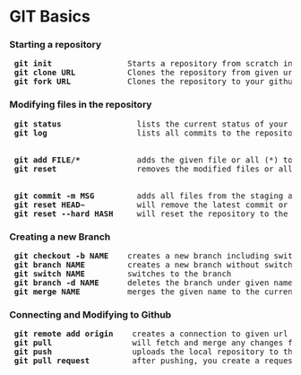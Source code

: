 # GIT Basics

### Starting a repository

<pre>
<b> git init </b>               Starts a repository from scratch in the current Directory  
<b> git clone URL </b>          Clones the repository from given url    
<b> git fork URL </b>           Clones the repository to your github (i.e repository from other sources)  
</pre>

### Modifying files in the repository

<pre>
<b> git status </b>               lists the current status of your repository, which files changed, which files were added already etc.  
<b> git log </b>                  lists all commits to the repository
<br>
<b> git add FILE/* </b>           adds the given file or all (*) to the staging area  
<b> git reset </b>                removes the modified files or all () from the staging area  
<br>
<b> git commit -m MSG </b>        adds all files from the staging area to the repository  
<b> git reset HEAD~ </b>          will remove the latest commit or HEAD{n} the last n-th commits
<b> git reset --hard HASH </b>    will reset the repository to the state before the given hash from git log  
</pre>
  
### Creating a new Branch

<pre>
<b> git checkout -b NAME </b>   creates a new branch including switching to the branch  
<b> git branch NAME </b>        creates a new branch without switching  
<b> git switch NAME </b>        switches to the branch 
<b> git branch -d NAME </b>     deletes the branch under given name  
<b> git merge NAME </b>         merges the given name to the current working branch  
</pre>

### Connecting and Modifying to Github

<pre>
<b> git remote add origin <url> </b>  creates a connection to given url (github)  
<b> git pull </b>                will fetch and merge any changes from the connected url to the local repository  
<b> git push </b>                uploads the local repository to the connected repository 
<b> git pull request <url> </b>       after pushing, you create a request to an ext. repository owner to accept changes    

</pre>


